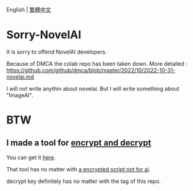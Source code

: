 English | [繁體中文](README_TCH.md)
# Sorry-NovelAI
It is sorry to offend NovelAI developers.

Because of DMCA the colab repo has been taken down. More detailed : https://github.com/github/dmca/blob/master/2022/10/2022-10-31-novelai.md

I will not write anythin about novelai. But I will write something about "ImageAI".

# BTW
## I made a tool for [encrypt and decrypt](https://github.com/JingShing/Encryptor-Decryptor)
You can get it [here](https://github.com/JingShing/Encryptor-Decryptor).

That tool has no matter with [a encrypted script not for ai](a_script_not_for_ai).

decrypt key definitely has no matter with the tag of this repo.
